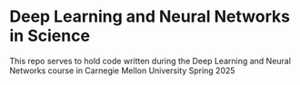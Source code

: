 # Deep Learning and Neural Networks in Science

This repo serves to hold code written during the Deep Learning and Neural Networks course in Carnegie Mellon University Spring 2025
